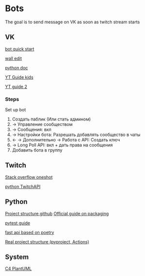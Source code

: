 # Bots

The goal is to send message on VK as soon as twitch stream starts

## VK

[bot quick start](https://dev.vk.com/ru/api/bots/getting-started)

[wall edit](https://dev.vk.com/ru/method/wall.edit)

[python doc](https://vk-api.readthedocs.io/en/latest/)

[YT Guide kids](https://youtu.be/f6NkQSx9yLw?si=aCn15zqIV-WecFVw)

[YT guide 2](https://youtu.be/FwjPwox5miY?si=XLGH6eyETeQ5ZrUj)

### Steps

Set up bot

1. Создать паблик (Или стать админом)
2. -> Управление сообществом
3. -> Сообщения: вкл
4. -> Настройки бота: Разрешать добавлять сообщество в чаты
5. <- -> Дополнительно -> Работа с API: Создать ключ
6. -> Long Poll API: вкл + дать права на сообщения
7. Добавить бота в группу

## Twitch

[Stack overflow oneshot](https://stackoverflow.com/questions/12064130/is-there-any-way-to-check-if-a-twitch-stream-is-live-using-python)

[python TwitchAPI](https://pytwitchapi.dev/en/stable/)

## Python

[Project structure github](https://github.com/yngvem/python-project-structure)
[Official guide on packaging](https://packaging.python.org/en/latest/tutorials/packaging-projects/)

[pytest guide](https://youtu.be/EgpLj86ZHFQ?si=dMst_YxYQPO64Pmz)

[fast api based on poetry](https://medium.com/@arturocuicas/fastapi-base-project-bb4bbf322d23)

[Real project structure (pyproject, Actions)](https://devsjc.github.io/blog/20240627-the-complete-guide-to-pyproject-toml/#background-why-do-we-need-pyproject)

## System

[C4 PlantUML](https://medium.com/@erickzanetti/understanding-the-c4-model-a-practical-guide-with-plantuml-examples-76cfdcbe0e01)
